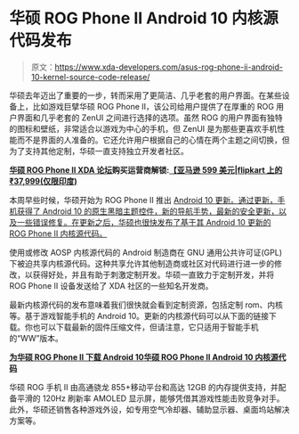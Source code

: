 # 华硕 ROG Phone II Android 10 内核源代码发布

> 原文：<https://www.xda-developers.com/asus-rog-phone-ii-android-10-kernel-source-code-release/>

华硕去年迈出了重要的一步，转而采用了更简洁、几乎老套的用户界面。在某些设备上，比如游戏巨擘华硕 ROG Phone II，该公司给用户提供了在厚重的 ROG 用户界面和几乎老套的 ZenUI 之间进行选择的选项。虽然 ROG 的用户界面有独特的图标和壁纸，非常适合以游戏为中心的手机，但 ZenUI 是为那些更喜欢手机性能而不是界面的人准备的。它还允许用户根据自己的心情在两个主题之间切换，但为了支持其他定制，华硕一直支持独立开发者社区。

**[华硕 ROG Phone II XDA 论坛](https://forum.xda-developers.com/rog-phone-2/)购买运营商解锁:[【亚马逊 599 美元](https://www.amazon.com/ASUS-ZS660KL-Smartphone-Snapdragon-Android/dp/B07YBVZ2PW/tag=xdadev04-20?tag=xda-5ca9ioh-20&ascsubtag=UUxdaUeUpU27635&asc_refurl=https%3A%2F%2Fwww.xda-developers.com%2Fasus-rog-phone-ii-android-10-kernel-source-code-release%2F&asc_campaign=Short-Term)|[flipkart 上的₹37,999(仅限印度)](https://www.flipkart.com/asus-rog-phone-ii-black-128-gb/p/itm99be8e028a908)**

本周早些时候，华硕开始为 ROG Phone II 推出 [Android 10 更新。通过更新，手机获得了 Android 10 的原生黑暗主题控件，新的导航手势，最新的安全更新，以及一些错误修复。在更新之后，华硕也很快发布了基于其 Android 10 更新的 ROG Phone II 内核源代码。](https://www.xda-developers.com/asus-rog-phone-ii-android-10-update/)

使用或修改 AOSP 内核源代码的 Android 制造商在 GNU 通用公共许可证(GPL)下被迫共享内核源代码。这种共享允许其他制造商或社区对代码进行进一步的修改，以获得好处，并且有助于刺激定制开发。华硕一直致力于定制开发，并将 ROG Phone II 设备发送给了 XDA 社区的一些知名开发商。

最新内核源代码的发布意味着我们很快就会看到定制资源，包括定制 rom、内核等。基于游戏智能手机的 Android 10。更新的内核源代码可以从下面的链接下载。你也可以下载最新的固件压缩文件，但请注意，它只适用于智能手机的“WW”版本。

**[为华硕 ROG Phone II 下载 Android 10](https://dlcdnets.asus.com/pub/ASUS/ZenFone/ZS660KL/UL-ASUS_I001_1-ASUS-17.0210.2001.60-1.1.97-user.zip)[华硕 ROG Phone II Android 10 内核源代码](https://dlcdnets.asus.com/pub/ASUS/ZenFone/ZS660KL/ASUS_I001_1-17.0210.2001.60-kernel-src.tar.gz?_ga=2.158455996.723788238.1584080650-2043230192.1583729484)**

华硕 ROG 手机 II 由高通骁龙 855+移动平台和高达 12GB 的内存提供支持，并配备平滑的 120Hz 刷新率 AMOLED 显示屏，能够凭借其游戏性能击败竞争对手。此外，华硕还销售各种游戏外设，如专用空气冷却器、辅助显示器、桌面坞站解决方案等。